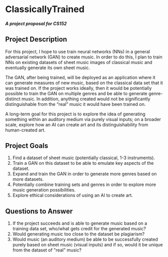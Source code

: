 # ClassicallyTrained
##### A project proposal for CS152

## Project Description

For this project, I hope to use train neural networks (NNs) in a general adversarial network (GAN) to create music. In order to do this, I plan to train NNs on existing datasets of sheet music images of classical music and eventually generate its own sheet music. 

The GAN, after being trained, will be deployed as an application where it can generate measures of new music, based on the classical data set that it was trained on. If the project works ideally, then it would be potentially possible to train the GAN on multiple genres and be able to generate genre-distinct music. In addition, anything created would not be significantly distinguishable from the “real” music it would have been trained on. 

A long-term goal for this project is to explore the idea of generating something within an auditory medium via purely visual inputs; on a broader scale, explore how an AI can create art and its distinguishability from human-created art. 


## Project Goals

1. Find a dataset of sheet music (potentially classical, 1-3 instruments).
2. Train a GAN on this dataset to be able to emulate key aspects of the dataset.
3. Expand and train the GAN in order to generate more genres based on more datasets.
4. Potentially combine training sets and genres in order to explore more music generation possibilities.
5. Explore ethical considerations of using an AI to create art.

## Questions to Answer

1. If the project succeeds and is able to generate music based on a training data set, who/what gets credit for the generated music?
2. Would generating music too close to the dataset be plagiarism?
3. Would music (an auditory medium) be able to be successfully created purely based on sheet music (visual inputs) and if so, would it be unique from the dataset of "real" music?
